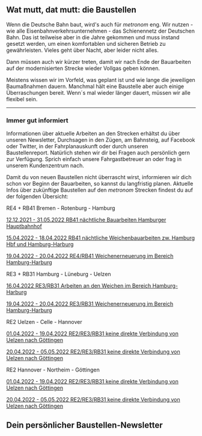 Wat mutt, dat mutt: die Baustellen
----------

Wenn die Deutsche Bahn baut, wird's auch für *metronom* eng.
Wir nutzen - wie alle Eisenbahnverkehrsunternehmen - das Schienennetz der Deutschen Bahn. Das ist teilweise aber in die Jahre gekommen und muss instand gesetzt werden, um einen komfortablen und sicheren Betrieb zu gewährleisten. Vieles geht über Nacht, aber leider nicht alles.

Dann müssen auch wir kürzer treten, damit wir nach Ende der Bauarbeiten auf der modernisierten Strecke wieder Vollgas geben können.

Meistens wissen wir im Vorfeld, was geplant ist und wie lange die jeweiligen Baumaßnahmen dauern. Manchmal hält eine Baustelle aber auch einige Überraschungen bereit. Wenn´s mal wieder länger dauert, müssen wir alle flexibel sein.

---

### Immer gut informiert ###

Informationen über aktuelle Arbeiten an den Strecken erhältst du über unseren Newsletter, Durchsagen in den Zügen, am Bahnsteig, auf Facebook oder Twitter, in der Fahrplanauskunft oder durch unseren Baustellenreport. Natürlich stehen wir dir bei Fragen auch persönlich gern zur Verfügung. Sprich einfach unsere Fahrgastbetreuer an oder frag in unserem Kundenzentrum nach.

Damit du von neuen Baustellen nicht überrascht wirst, informieren wir dich schon vor Beginn der Bauarbeiten, so kannst du langfristig planen. Aktuelle Infos über zukünftige Baustellen auf den *metronom* Strecken findest du auf der folgenden Übersicht:

RE4 + RB41 Bremen - Rotenburg - Hamburg

[12.12.2021 - 31.05.2022 RB41 nächtliche Bauarbeiten Hamburger Hauptbahnhof](https://www.der-metronom.de/baustellen/rb41-naechtliche-bauarbeiten-hamburger-hauptbahnhof/)

[15.04.2022 - 18.04.2022 RB41 nächtliche Weichenbauarbeiten zw. Hamburg Hbf und Hamburg-Harburg](https://www.der-metronom.de/baustellen/rb41-naechtliche-weichenbauarbeiten-zw-hamburg-hbf-und-hamburg-harburg/)

[19.04.2022 - 20.04.2022 RE4/RB41 Weichenerneuerung im Bereich Hamburg-Harburg](https://www.der-metronom.de/baustellen/re4-rb41-weichenerneuerung-im-bereich-hamburg-harburg/)

RE3 + RB31 Hamburg - Lüneburg - Uelzen

[16.04.2022 RE3/RB31 Arbeiten an den Weichen im Bereich Hamburg-Harburg](https://www.der-metronom.de/baustellen/re3-rb31-arbeiten-an-den-weichen/)

[19.04.2022 - 20.04.2022 RE3/RB31 Weichenerneuerung im Bereich Hamburg-Harburg](https://www.der-metronom.de/baustellen/re3-rb31-weichenerneuerung-im-bereich-hamburg-harburg/)

RE2 Uelzen - Celle - Hannover

[01.04.2022 - 19.04.2022 RE2/RE3/RB31 keine direkte Verbindung von Uelzen nach Göttingen](https://www.der-metronom.de/baustellen/re2-re3-rb31-keine-direkte-verbindung-von-uelzen-nach-goettingen/)

[20.04.2022 - 05.05.2022 RE2/RE3/RB31 keine direkte Verbindung von Uelzen nach Göttingen](https://www.der-metronom.de/baustellen/re2-re3-rb31-keine-direkte-verbindung-nach-goettingen-2/)

RE2 Hannover - Northeim - Göttingen

[01.04.2022 - 19.04.2022 RE2/RE3/RB31 keine direkte Verbindung von Uelzen nach Göttingen](https://www.der-metronom.de/baustellen/re2-re3-rb31-keine-direkte-verbindung-von-uelzen-nach-goettingen-1/)

[20.04.2022 - 05.05.2022 RE2/RE3/RB31 keine direkte Verbindung von Uelzen nach Göttingen](https://www.der-metronom.de/baustellen/re2-re3-rb31-keine-direkte-verbindung-nach-goettingen/)

Dein persönlicher Baustellen-Newsletter
----------
